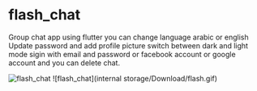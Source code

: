 # flash_chat

 Group chat app using flutter
 you can change language arabic or english 
 Update password and add profile picture 
 switch between dark and light mode 
 sigin with email and password or 
 facebook account or
 google account and you can delete chat. 

<img src="http://internal storage/Download/flash.gif" title="flash_chat">
![flash_chat](internal storage/Download/flash.gif)
